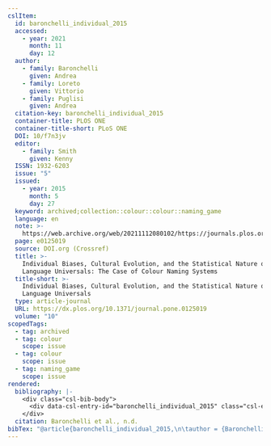 ```yaml
---
cslItem:
  id: baronchelli_individual_2015
  accessed:
    - year: 2021
      month: 11
      day: 12
  author:
    - family: Baronchelli
      given: Andrea
    - family: Loreto
      given: Vittorio
    - family: Puglisi
      given: Andrea
  citation-key: baronchelli_individual_2015
  container-title: PLOS ONE
  container-title-short: PLoS ONE
  DOI: 10/f7n3jv
  editor:
    - family: Smith
      given: Kenny
  ISSN: 1932-6203
  issue: "5"
  issued:
    - year: 2015
      month: 5
      day: 27
  keyword: archived;collection::colour::colour::naming_game
  language: en
  note: >-
    https://web.archive.org/web/20211112080102/https://journals.plos.org/plosone/article?id=10.1371/journal.pone.0125019
  page: e0125019
  source: DOI.org (Crossref)
  title: >-
    Individual Biases, Cultural Evolution, and the Statistical Nature of
    Language Universals: The Case of Colour Naming Systems
  title-short: >-
    Individual Biases, Cultural Evolution, and the Statistical Nature of
    Language Universals
  type: article-journal
  URL: https://dx.plos.org/10.1371/journal.pone.0125019
  volume: "10"
scopedTags:
  - tag: archived
  - tag: colour
    scope: issue
  - tag: colour
    scope: issue
  - tag: naming_game
    scope: issue
rendered:
  bibliography: |-
    <div class="csl-bib-body">
      <div data-csl-entry-id="baronchelli_individual_2015" class="csl-entry">Baronchelli, A., Loreto, V., &#38; Puglisi, A. n.d.. Individual Biases, Cultural Evolution, and the Statistical Nature of Language Universals: The Case of Colour Naming Systems. <i>PLOS ONE</i>, <i>10</i>(5), e0125019. https://doi.org/10/f7n3jv</div>
    </div>
  citation: Baronchelli et al., n.d.
bibTex: "@article{baronchelli_individual_2015,\n\tauthor = {Baronchelli, Andrea and Loreto, Vittorio and Puglisi, Andrea},\n\tjournal = {PLOS ONE},\n\teditor = {Smith, Kenny},\n\tnumber = {5},\n\tnote = {https://web.archive.org/web/20211112080102/https://journals.plos.org/plosone/article?id=10.1371/journal.pone.0125019},\n\tpages = {e0125019},\n\ttitle = {Individual {Biases}, {Cultural} {Evolution}, and the {Statistical} {Nature} of {Language} {Universals}: The {Case} of {Colour} {Naming} {Systems}},\n\thowpublished = {https://dx.plos.org/10.1371/journal.pone.0125019},\n\tvolume = {10},\n}\n\n"
---
```

